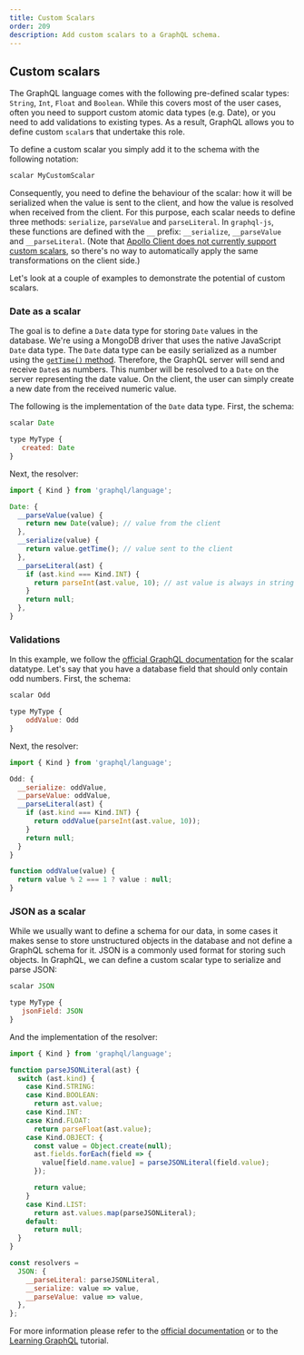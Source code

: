 ```yaml
---
title: Custom Scalars
order: 209
description: Add custom scalars to a GraphQL schema.
---
```


## Custom scalars

The GraphQL language comes with the following pre-defined scalar types: `String`, `Int`, `Float` and `Boolean`. While this covers most of the user cases, often you need to support custom atomic data types (e.g. Date), or you need to add validations to existing types. As a result, GraphQL allows you to define custom `scalar`s that undertake this role.

To define a custom scalar you simply add it to the schema with the following notation:

```js
scalar MyCustomScalar
```

Consequently, you need to define the behaviour of the scalar: how it will be serialized when the value is sent to the client, and how the value is resolved when received from the client. For this purpose, each scalar needs to define three methods: `serialize`, `parseValue` and `parseLiteral`. In `graphql-js`, these functions are defined with the `__` prefix: `__serialize`, `__parseValue` and `__parseLiteral`. (Note that [Apollo Client does not currently support custom scalars](https://github.com/apollostack/apollo-client/issues/585), so there's no way to automatically apply the same transformations on the client side.)

Let's look at a couple of examples to demonstrate the potential of custom scalars.

### Date as a scalar

The goal is to define a `Date` data type for storing `Date` values in the database. We're using a MongoDB driver that uses the native JavaScript `Date` data type. The `Date` data type can be easily serialized as a number using the [`getTime()` method](https://developer.mozilla.org/en-US/docs/Web/JavaScript/Reference/Global_Objects/Date/getTime). Therefore, the GraphQL server will send and receive `Date`s as numbers. This number will be resolved to a `Date` on the server representing the date value. On the client, the user can simply create a new date from the received numeric value.

The following is the implementation of the `Date` data type. First, the schema:

```js
scalar Date

type MyType {
   created: Date
}
```

Next, the resolver:

```js
import { Kind } from 'graphql/language';

Date: {
  __parseValue(value) {
    return new Date(value); // value from the client
  },
  __serialize(value) {
    return value.getTime(); // value sent to the client
  },
  __parseLiteral(ast) {
    if (ast.kind === Kind.INT) {
      return parseInt(ast.value, 10); // ast value is always in string format
    }
    return null;
  },
}
```

### Validations

In this example, we follow the [official GraphQL documentation](http://graphql.org/docs/api-reference-type-system/) for the scalar datatype. Let's say that you have a database field that should only contain odd numbers. First, the schema:

```js
scalar Odd

type MyType {
    oddValue: Odd
}
```

Next, the resolver:

```js
import { Kind } from 'graphql/language';

Odd: {
  __serialize: oddValue,
  __parseValue: oddValue,
  __parseLiteral(ast) {
    if (ast.kind === Kind.INT) {
      return oddValue(parseInt(ast.value, 10));
    }
    return null;
  }
}

function oddValue(value) {
  return value % 2 === 1 ? value : null;
}
```

### JSON as a scalar

While we usually want to define a schema for our data, in some cases it makes sense to store unstructured objects in the database and not define a GraphQL schema for it. JSON is a commonly used format for storing such objects. In GraphQL, we can define a custom scalar type to serialize and parse JSON:


```js
scalar JSON

type MyType {
   jsonField: JSON
}
```

And the implementation of the resolver:

```js
import { Kind } from 'graphql/language';

function parseJSONLiteral(ast) {
  switch (ast.kind) {
    case Kind.STRING:
    case Kind.BOOLEAN:
      return ast.value;
    case Kind.INT:
    case Kind.FLOAT:
      return parseFloat(ast.value);
    case Kind.OBJECT: {
      const value = Object.create(null);
      ast.fields.forEach(field => {
        value[field.name.value] = parseJSONLiteral(field.value);
      });

      return value;
    }
    case Kind.LIST:
      return ast.values.map(parseJSONLiteral);
    default:
      return null;
  }
}

const resolvers =
  JSON: {
    __parseLiteral: parseJSONLiteral,
    __serialize: value => value,
    __parseValue: value => value,
  },
};
```

For more information please refer to the [official documentation](http://graphql.org/docs/api-reference-type-system/) or to the [Learning GraphQL](https://github.com/mugli/learning-graphql/blob/master/7.%20Deep%20Dive%20into%20GraphQL%20Type%20System.md) tutorial.
